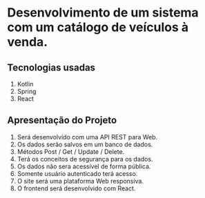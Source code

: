 # Desenvolvimento de um sistema com um catálogo de veículos à venda.

## Tecnologias usadas

1. Kotlin
1. Spring
1. React

## Apresentação do Projeto

1. Será desenvolvido com uma API REST para Web.
1. Os dados serão salvos em um banco de dados.
1. Métodos Post / Get / Update / Delete.
1. Terá os conceitos de segurança para os dados.
1. Os dados não sera acessível de forma pública.
1. Somente usuário autenticado terá acesso.
1. O site será uma plataforma Web responsiva.
1. O frontend será desenvolvido com React.
